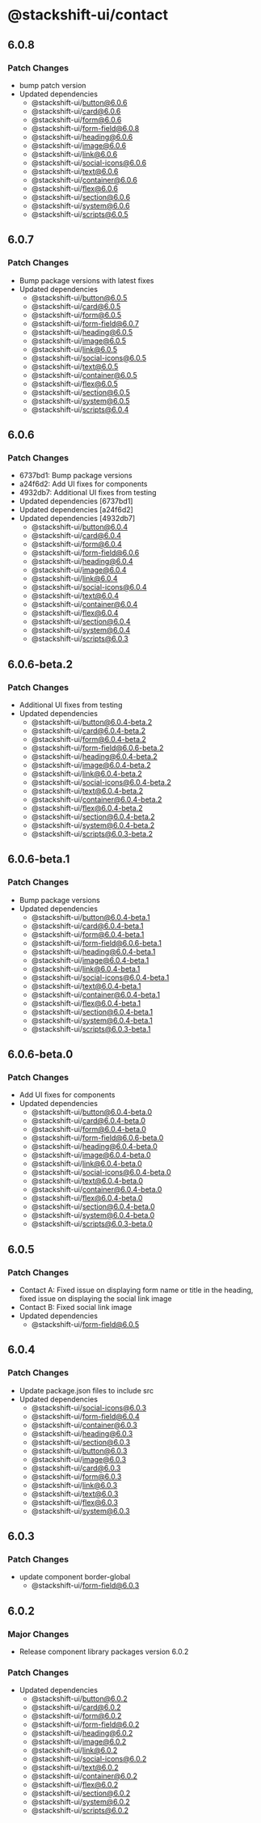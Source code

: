 # @stackshift-ui/contact

## 6.0.8

### Patch Changes

- bump patch version
- Updated dependencies
  - @stackshift-ui/button@6.0.6
  - @stackshift-ui/card@6.0.6
  - @stackshift-ui/form@6.0.6
  - @stackshift-ui/form-field@6.0.8
  - @stackshift-ui/heading@6.0.6
  - @stackshift-ui/image@6.0.6
  - @stackshift-ui/link@6.0.6
  - @stackshift-ui/social-icons@6.0.6
  - @stackshift-ui/text@6.0.6
  - @stackshift-ui/container@6.0.6
  - @stackshift-ui/flex@6.0.6
  - @stackshift-ui/section@6.0.6
  - @stackshift-ui/system@6.0.6
  - @stackshift-ui/scripts@6.0.5

## 6.0.7

### Patch Changes

- Bump package versions with latest fixes
- Updated dependencies
  - @stackshift-ui/button@6.0.5
  - @stackshift-ui/card@6.0.5
  - @stackshift-ui/form@6.0.5
  - @stackshift-ui/form-field@6.0.7
  - @stackshift-ui/heading@6.0.5
  - @stackshift-ui/image@6.0.5
  - @stackshift-ui/link@6.0.5
  - @stackshift-ui/social-icons@6.0.5
  - @stackshift-ui/text@6.0.5
  - @stackshift-ui/container@6.0.5
  - @stackshift-ui/flex@6.0.5
  - @stackshift-ui/section@6.0.5
  - @stackshift-ui/system@6.0.5
  - @stackshift-ui/scripts@6.0.4

## 6.0.6

### Patch Changes

- 6737bd1: Bump package versions
- a24f6d2: Add UI fixes for components
- 4932db7: Additional UI fixes from testing
- Updated dependencies [6737bd1]
- Updated dependencies [a24f6d2]
- Updated dependencies [4932db7]
  - @stackshift-ui/button@6.0.4
  - @stackshift-ui/card@6.0.4
  - @stackshift-ui/form@6.0.4
  - @stackshift-ui/form-field@6.0.6
  - @stackshift-ui/heading@6.0.4
  - @stackshift-ui/image@6.0.4
  - @stackshift-ui/link@6.0.4
  - @stackshift-ui/social-icons@6.0.4
  - @stackshift-ui/text@6.0.4
  - @stackshift-ui/container@6.0.4
  - @stackshift-ui/flex@6.0.4
  - @stackshift-ui/section@6.0.4
  - @stackshift-ui/system@6.0.4
  - @stackshift-ui/scripts@6.0.3

## 6.0.6-beta.2

### Patch Changes

- Additional UI fixes from testing
- Updated dependencies
  - @stackshift-ui/button@6.0.4-beta.2
  - @stackshift-ui/card@6.0.4-beta.2
  - @stackshift-ui/form@6.0.4-beta.2
  - @stackshift-ui/form-field@6.0.6-beta.2
  - @stackshift-ui/heading@6.0.4-beta.2
  - @stackshift-ui/image@6.0.4-beta.2
  - @stackshift-ui/link@6.0.4-beta.2
  - @stackshift-ui/social-icons@6.0.4-beta.2
  - @stackshift-ui/text@6.0.4-beta.2
  - @stackshift-ui/container@6.0.4-beta.2
  - @stackshift-ui/flex@6.0.4-beta.2
  - @stackshift-ui/section@6.0.4-beta.2
  - @stackshift-ui/system@6.0.4-beta.2
  - @stackshift-ui/scripts@6.0.3-beta.2

## 6.0.6-beta.1

### Patch Changes

- Bump package versions
- Updated dependencies
  - @stackshift-ui/button@6.0.4-beta.1
  - @stackshift-ui/card@6.0.4-beta.1
  - @stackshift-ui/form@6.0.4-beta.1
  - @stackshift-ui/form-field@6.0.6-beta.1
  - @stackshift-ui/heading@6.0.4-beta.1
  - @stackshift-ui/image@6.0.4-beta.1
  - @stackshift-ui/link@6.0.4-beta.1
  - @stackshift-ui/social-icons@6.0.4-beta.1
  - @stackshift-ui/text@6.0.4-beta.1
  - @stackshift-ui/container@6.0.4-beta.1
  - @stackshift-ui/flex@6.0.4-beta.1
  - @stackshift-ui/section@6.0.4-beta.1
  - @stackshift-ui/system@6.0.4-beta.1
  - @stackshift-ui/scripts@6.0.3-beta.1

## 6.0.6-beta.0

### Patch Changes

- Add UI fixes for components
- Updated dependencies
  - @stackshift-ui/button@6.0.4-beta.0
  - @stackshift-ui/card@6.0.4-beta.0
  - @stackshift-ui/form@6.0.4-beta.0
  - @stackshift-ui/form-field@6.0.6-beta.0
  - @stackshift-ui/heading@6.0.4-beta.0
  - @stackshift-ui/image@6.0.4-beta.0
  - @stackshift-ui/link@6.0.4-beta.0
  - @stackshift-ui/social-icons@6.0.4-beta.0
  - @stackshift-ui/text@6.0.4-beta.0
  - @stackshift-ui/container@6.0.4-beta.0
  - @stackshift-ui/flex@6.0.4-beta.0
  - @stackshift-ui/section@6.0.4-beta.0
  - @stackshift-ui/system@6.0.4-beta.0
  - @stackshift-ui/scripts@6.0.3-beta.0

## 6.0.5

### Patch Changes

- Contact A: Fixed issue on displaying form name or title in the heading, fixed issue on displaying the social link image
- Contact B: Fixed social link image
- Updated dependencies
  - @stackshift-ui/form-field@6.0.5

## 6.0.4

### Patch Changes

- Update package.json files to include src
- Updated dependencies
  - @stackshift-ui/social-icons@6.0.3
  - @stackshift-ui/form-field@6.0.4
  - @stackshift-ui/container@6.0.3
  - @stackshift-ui/heading@6.0.3
  - @stackshift-ui/section@6.0.3
  - @stackshift-ui/button@6.0.3
  - @stackshift-ui/image@6.0.3
  - @stackshift-ui/card@6.0.3
  - @stackshift-ui/form@6.0.3
  - @stackshift-ui/link@6.0.3
  - @stackshift-ui/text@6.0.3
  - @stackshift-ui/flex@6.0.3
  - @stackshift-ui/system@6.0.3

## 6.0.3

### Patch Changes

- update component border-global
  - @stackshift-ui/form-field@6.0.3

## 6.0.2

### Major Changes

- Release component library packages version 6.0.2

### Patch Changes

- Updated dependencies
  - @stackshift-ui/button@6.0.2
  - @stackshift-ui/card@6.0.2
  - @stackshift-ui/form@6.0.2
  - @stackshift-ui/form-field@6.0.2
  - @stackshift-ui/heading@6.0.2
  - @stackshift-ui/image@6.0.2
  - @stackshift-ui/link@6.0.2
  - @stackshift-ui/social-icons@6.0.2
  - @stackshift-ui/text@6.0.2
  - @stackshift-ui/container@6.0.2
  - @stackshift-ui/flex@6.0.2
  - @stackshift-ui/section@6.0.2
  - @stackshift-ui/system@6.0.2
  - @stackshift-ui/scripts@6.0.2
